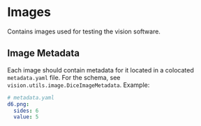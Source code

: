 # Images

Contains images used for testing the vision software.

## Image Metadata

Each image should contain metadata for it located in a colocated `metadata.yaml` file. For the schema, see `vision.utils.image.DiceImageMetadata`. Example:
```yaml
# metadata.yaml
d6.png:
  sides: 6
  value: 5
```
